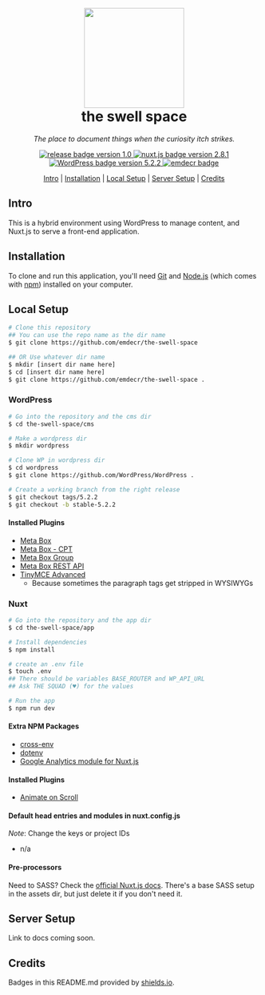 
<h1 align="center">
    <br>
    <a href="https://emilydelacruz.com"><img src="" alt="" width="200"></a>
    <br>
    the swell space
</h1>

<p align="center"><em>The place to document things when the curiosity itch strikes.</em></p>

<p align="center">
    <a href="https://github.com/emdecr/the-swell-space/releases">
        <img src="https://img.shields.io/badge/release-v1.0-blue.svg" alt="release badge version 1.0">
    </a>
    <a href="https://github.com/nuxt/nuxt.js">
        <img src="https://img.shields.io/badge/nuxt.js-2.8.1-blue.svg" alt="nuxt.js badge version 2.8.1">
    </a>
    <a href="https://github.com/WordPress/WordPress">
        <img src="https://img.shields.io/badge/WP-5.2.2-blue.svg" alt="WordPress badge version 5.2.2">
    </a>
    <a href="https://emilydelacruz.com">
        <img src="https://img.shields.io/badge/%3C%2F%3E%20with%20%E2%99%A5%EF%B8%8E%20by-emdecr-red.svg" alt="emdecr badge">
    </a>
    
</p>

<p align="center">
    <a href="#intro">Intro</a> |
    <a href="#installation">Installation</a> |
    <a href="#local-setup">Local Setup</a> |
    <a href="#server-setup">Server Setup</a> |
    <a href="#credits">Credits</a> 
</p>

## Intro

This is a hybrid environment using WordPress to manage content, and Nuxt.js to serve a front-end application.

## Installation

To clone and run this application, you'll need [Git](https://git-scm.com) and [Node.js](https://nodejs.org/en/download/) (which comes with [npm](http://npmjs.com)) installed on your computer. 

## Local Setup

```bash
# Clone this repository
## You can use the repo name as the dir name
$ git clone https://github.com/emdecr/the-swell-space

## OR Use whatever dir name
$ mkdir [insert dir name here]
$ cd [insert dir name here]
$ git clone https://github.com/emdecr/the-swell-space .
```

### WordPress

```bash
# Go into the repository and the cms dir
$ cd the-swell-space/cms

# Make a wordpress dir
$ mkdir wordpress

# Clone WP in wordpress dir
$ cd wordpress
$ git clone https://github.com/WordPress/WordPress .

# Create a working branch from the right release
$ git checkout tags/5.2.2
$ git checkout -b stable-5.2.2
```

#### Installed Plugins

* [Meta Box](https://en-ca.wordpress.org/plugins/meta-box/)
* [Meta Box - CPT](https://metabox.io/plugins/custom-post-type/)
* [Meta Box Group](https://metabox.io/plugins/meta-box-group/)
* [Meta Box REST API](https://metabox.io/plugins/mb-rest-api/)
* [TinyMCE Advanced](https://en-ca.wordpress.org/plugins/tinymce-advanced/)
    * Because sometimes the paragraph tags get stripped in WYSIWYGs

### Nuxt

```bash
# Go into the repository and the app dir
$ cd the-swell-space/app

# Install dependencies
$ npm install

# create an .env file
$ touch .env
## There should be variables BASE_ROUTER and WP_API_URL
## Ask THE SQUAD (♥︎) for the values

# Run the app
$ npm run dev
```

#### Extra NPM Packages

* [cross-env](https://www.npmjs.com/package/cross-env)
* [dotenv](https://www.npmjs.com/package/dotenv)
* [Google Analytics module for Nuxt.js](https://nuxtjs.org/faq/google-analytics/)

#### Installed Plugins

* [Animate on Scroll](https://github.com/michalsnik/aos/tree/v2)

#### Default head entries and modules in nuxt.config.js

*Note*: Change the keys or project IDs

* n/a

#### Pre-processors

Need to SASS? Check the [official Nuxt.js docs](https://nuxtjs.org/faq/pre-processors/). There's a base SASS setup in the assets dir, but just delete it if you don't need it.

## Server Setup

Link to docs coming soon.

## Credits

Badges in this README.md provided by [shields.io](https://shields.io/#your-badge).